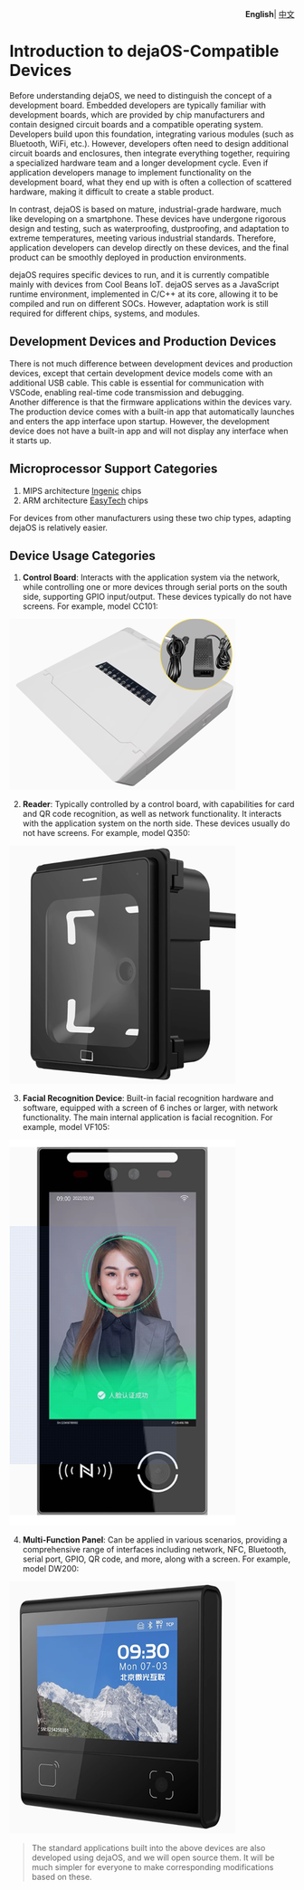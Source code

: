 <p align="right">
    <b>English</b>| <a href="./device_CN.md">中文</a>
</p>

# Introduction to dejaOS-Compatible Devices  
Before understanding dejaOS, we need to distinguish the concept of a development board. Embedded developers are typically familiar with development boards, which are provided by chip manufacturers and contain designed circuit boards and a compatible operating system. Developers build upon this foundation, integrating various modules (such as Bluetooth, WiFi, etc.). However, developers often need to design additional circuit boards and enclosures, then integrate everything together, requiring a specialized hardware team and a longer development cycle. Even if application developers manage to implement functionality on the development board, what they end up with is often a collection of scattered hardware, making it difficult to create a stable product.  

In contrast, dejaOS is based on mature, industrial-grade hardware, much like developing on a smartphone. These devices have undergone rigorous design and testing, such as waterproofing, dustproofing, and adaptation to extreme temperatures, meeting various industrial standards. Therefore, application developers can develop directly on these devices, and the final product can be smoothly deployed in production environments.  

dejaOS requires specific devices to run, and it is currently compatible mainly with devices from Cool Beans IoT. dejaOS serves as a JavaScript runtime environment, implemented in C/C++ at its core, allowing it to be compiled and run on different SOCs. However, adaptation work is still required for different chips, systems, and modules.  

## Development Devices and Production Devices  
There is not much difference between development devices and production devices, except that certain development device models come with an additional USB cable. This cable is essential for communication with VSCode, enabling real-time code transmission and debugging.  
Another difference is that the firmware applications within the devices vary. The production device comes with a built-in app that automatically launches and enters the app interface upon startup. However, the development device does not have a built-in app and will not display any interface when it starts up. 

## Microprocessor Support Categories  
1. MIPS architecture [Ingenic](https://www.ingenic.com.cn/) chips  
2. ARM architecture [EasyTech](https://www.eeasytech.com/) chips  

For devices from other manufacturers using these two chip types, adapting dejaOS is relatively easier.  

## Device Usage Categories  
1. **Control Board**: Interacts with the application system via the network, while controlling one or more devices through serial ports on the south side, supporting GPIO input/output. These devices typically do not have screens. For example, model CC101:  

![alt text](image/CC101.png)  

2. **Reader**: Typically controlled by a control board, with capabilities for card and QR code recognition, as well as network functionality. It interacts with the application system on the north side. These devices usually do not have screens. For example, model Q350:  

![alt text](image/Q350.png)  

3. **Facial Recognition Device**: Built-in facial recognition hardware and software, equipped with a screen of 6 inches or larger, with network functionality. The main internal application is facial recognition. For example, model VF105:  

![alt text](image/VF105.png)  

4. **Multi-Function Panel**: Can be applied in various scenarios, providing a comprehensive range of interfaces including network, NFC, Bluetooth, serial port, GPIO, QR code, and more, along with a screen. For example, model DW200:  

![alt text](image/DW200.png)  

> The standard applications built into the above devices are also developed using dejaOS, and we will open source them. It will be much simpler for everyone to make corresponding modifications based on these.  
